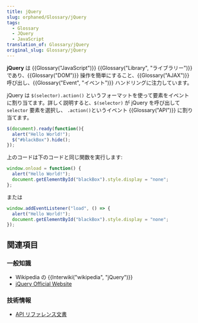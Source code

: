 ```yaml
---
title: jQuery
slug: orphaned/Glossary/jQuery
tags:
  - Glossary
  - JQuery
  - JavaScript
translation_of: Glossary/jQuery
original_slug: Glossary/jQuery
---
```


**jQuery** は {{Glossary("JavaScript")}} {{Glossary("Library", "ライブラリー")}} であり、{{Glossary("DOM")}} 操作を簡単にすること、{{Glossary("AJAX")}} 呼び出し、{{Glossary("Event", "イベント")}} ハンドリングに注力しています。

jQuery は `$(selector).action()` というフォーマットを使って要素をイベントに割り当てます。詳しく説明すると、`$(selector)` が jQuery を呼び出して `selector` 要素を選択し、 `.action()`というイベント {{Glossary("API")}} に割り当てます。

```js
$(document).ready(function(){
  alert("Hello World!");
  $("#blackBox").hide();
});
```

上のコードは下のコードと同じ関数を実行します:

```js
window.onload = function() {
  alert("Hello World!");
  document.getElementById("blackBox").style.display = "none";
};
```

または

```js
window.addEventListener("load", () => {
  alert("Hello World!");
  document.getElementById("blackBox").style.display = "none";
});
```

## 関連項目

### 一般知識

- Wikipedia の {{Interwiki("wikipedia", "jQuery")}}
- [jQuery Official Website](https://jquery.com/)

### 技術情報

- [API リファレンス文書](https://api.jquery.com/)[](https://api.jquery.com/)
